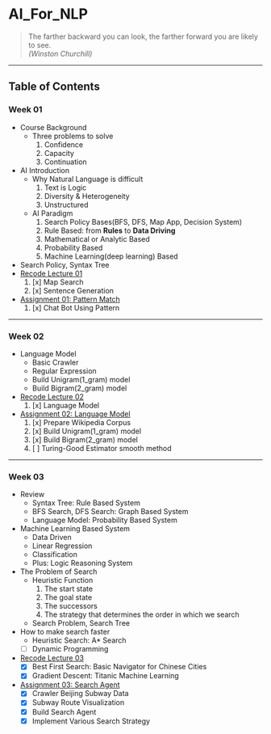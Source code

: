 # AI_For_NLP
>The farther backward you can look, the farther forward you are likely to see.<br>
_(Winston Churchill)_
----
## Table of Contents
### Week 01
- Course Background
    - Three problems to solve
        1. Confidence
        2. Capacity
        3. Continuation
- AI Introduction
    - Why Natural Language is difficult
        1. Text is Logic
        2. Diversity & Heterogeneity
        3. Unstructured
    - AI Paradigm
        1. Search Policy Bases(BFS, DFS, Map App, Decision System)
        2. Rule Based: from **Rules** to **Data Driving**
        3. Mathematical or Analytic Based
        4. Probability Based
        5. Machine Learning(deep learning) Based
- Search Policy, Syntax Tree
- [Recode Lecture 01](https://github.com/pchen12567/AI_For_NLP/blob/master/Assignment_01_PatternMatch/LectureCode_01.ipynb)
    1. [x] Map Search
    2. [x] Sentence Generation    
- [Assignment 01: Pattern Match](https://github.com/pchen12567/AI_For_NLP/blob/master/Assignment_01_PatternMatch/Assignment_01.ipynb)
    1. [x] Chat Bot Using Pattern
----
### Week 02
- Language Model
    - Basic Crawler
    - Regular Expression
    - Build Unigram(1_gram) model
    - Build Bigram(2_gram) model
- [Recode Lecture 02](https://github.com/pchen12567/AI_For_NLP/blob/master/Assignment_02_LanguageModel/LectureCode_02.ipynb)
    1. [x] Language Model
- [Assignment 02: Language Model](https://github.com/pchen12567/AI_For_NLP/blob/master/Assignment_02_LanguageModel/Assignment_02.ipynb)
    1. [x] Prepare Wikipedia Corpus
    2. [x] Build Unigram(1_gram) model
    3. [x] Build Bigram(2_gram) model
    4. [ ] Turing-Good Estimator smooth method
----
### Week 03
- Review
    - Syntax Tree: Rule Based System
    - BFS Search, DFS Search: Graph Based System
    - Language Model: Probability Based System
- Machine Learning Based System
    - Data Driven
    - Linear Regression
    - Classification
    - Plus: Logic Reasoning System
- The Problem of Search
    - Heuristic Function
        1. The start state
        2. The goal state
        3. The successors
        4. The strategy that determines the order in which we search
    - Search Problem, Search Tree    
- How to make search faster
    - Heuristic Search: A* Search
    - [ ] Dynamic Programming
- [Recode Lecture 03](https://github.com/pchen12567/AI_For_NLP/blob/master/Assignment_03_SearchAgent/LectureCode_03.ipynb)
    - [x] Best First Search: Basic Navigator for Chinese Cities
    - [X] Gradient Descent: Titanic Machine Learning
- [Assignment 03: Search Agent](https://github.com/pchen12567/AI_For_NLP/blob/master/Assignment_03_SearchAgent/Assignment_03.ipynb)
    - [x] Crawler Beijing Subway Data
    - [x] Subway Route Visualization
    - [x] Build Search Agent
    - [x] Implement Various Search Strategy
